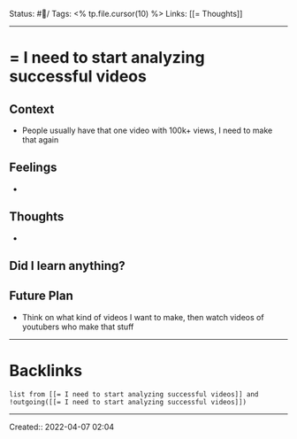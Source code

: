 Status: #💭/
Tags: <% tp.file.cursor(10) %>
Links: [[= Thoughts]]
___
# = I need to start analyzing successful videos
## Context
- People usually have that one video with 100k+ views, I need to make that again

## Feelings
 - 

## Thoughts
- 

**Did I learn anything?**
- 
## Future Plan
- Think on what kind of videos I want to make, then watch videos of youtubers who make that stuff
___
# Backlinks
```dataview
list from [[= I need to start analyzing successful videos]] and !outgoing([[= I need to start analyzing successful videos]])
```
___
Created::  2022-04-07 02:04

